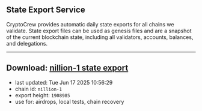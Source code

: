 ## State Export Service
CryptoCrew provides automatic daily state exports for all chains we validate. State export files can be used as genesis files and are a snapshot of the current blockchain state, including all validators, accounts, balances, and delegations.

---
**Download: [nillion-1 state export](https://ccv-s3.nbg1.your-objectstorage.com/SERVICE/nillion/nillion-1_export_1908985.json)**
---

- last updated: Tue Jun 17 2025 10:56:29
- chain id: `nillion-1`
- export height: `1908985`
- use for: airdrops, local tests, chain recovery
